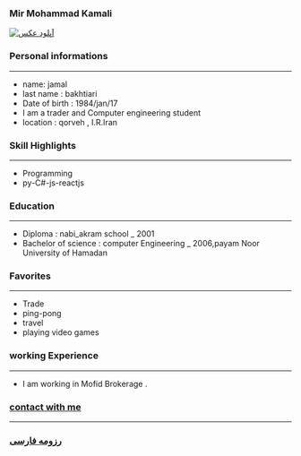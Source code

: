 
### Mir Mohammad Kamali
<a href="http://uupload.ir/view/fs2k_img_20200528_005117.jpg" target="_blank"><img src="http://uupload.ir/files/fs2k_img_20200528_005117.jpg" border="0" alt="آپلود عکس" /></a>

### Personal informations

---
+ name: jamal 
+ last name : bakhtiari
+ Date of birth : 1984/jan/17
+ I am a trader and Computer engineering student
+ location : qorveh , I.R.Iran


### Skill Highlights

---
+ Programming
+ py-C#-js-reactjs

### Education

---
+ Diploma : nabi_akram school
_ 2001
+ Bachelor of science : computer Engineering
_ 2006,payam Noor University of Hamadan 

### Favorites

---
+ Trade
+ ping-pong
+ travel 
+ playing video games

### working Experience

---
+ I am working in Mofid Brokerage .

### [contact with me](https://web.telegram.org/#/im?p=@jamal43)


--- 
### [رزومه فارسی](resume-fa.md)
